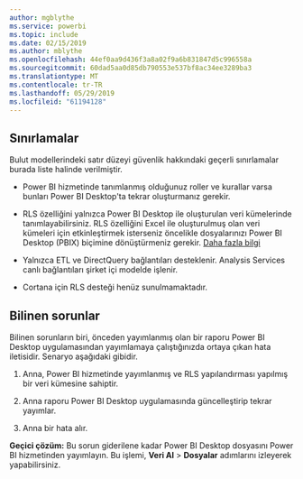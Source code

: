 ```yaml
---
author: mgblythe
ms.service: powerbi
ms.topic: include
ms.date: 02/15/2019
ms.author: mblythe
ms.openlocfilehash: 44ef0aa9d436f3a8a02f9a6b831847d5c996558a
ms.sourcegitcommit: 60dad5aa0d85db790553e537bf8ac34ee3289ba3
ms.translationtype: MT
ms.contentlocale: tr-TR
ms.lasthandoff: 05/29/2019
ms.locfileid: "61194128"
---
```

## <a name="limitations"></a>Sınırlamalar

Bulut modellerindeki satır düzeyi güvenlik hakkındaki geçerli sınırlamalar burada liste halinde verilmiştir.

* Power BI hizmetinde tanımlanmış olduğunuz roller ve kurallar varsa bunları Power BI Desktop'ta tekrar oluşturmanız gerekir.

* RLS özelliğini yalnızca Power BI Desktop ile oluşturulan veri kümelerinde tanımlayabilirsiniz. RLS özelliğini Excel ile oluşturulmuş olan veri kümeleri için etkinleştirmek isterseniz öncelikle dosyalarınızı Power BI Desktop (PBIX) biçimine dönüştürmeniz gerekir. [Daha fazla bilgi](../desktop-import-excel-workbooks.md)

* Yalnızca ETL ve DirectQuery bağlantıları desteklenir. Analysis Services canlı bağlantıları şirket içi modelde işlenir.

* Cortana için RLS desteği henüz sunulmamaktadır.

## <a name="known-issues"></a>Bilinen sorunlar

Bilinen sorunların biri, önceden yayımlanmış olan bir raporu Power BI Desktop uygulamasından yayımlamaya çalıştığınızda ortaya çıkan hata iletisidir. Senaryo aşağıdaki gibidir.

1. Anna, Power BI hizmetinde yayımlanmış ve RLS yapılandırması yapılmış bir veri kümesine sahiptir.

1. Anna raporu Power BI Desktop uygulamasında güncelleştirip tekrar yayımlar.

1. Anna bir hata alır.

**Geçici çözüm:** Bu sorun giderilene kadar Power BI Desktop dosyasını Power BI hizmetinden yayımlayın. Bu işlemi, **Veri Al** > **Dosyalar** adımlarını izleyerek yapabilirsiniz.
